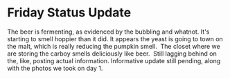 Friday Status Update
====================

The beer is fermenting, as evidenced by the bubbling and whatnot. It's starting to smell hoppier than it did. It appears the yeast is going to town on the malt, which is really reducing the pumpkin smell.  The closet where we are storing the carboy smells deliciously like beer.  Still lagging behind on the, like, posting actual information. Informative update still pending, along with the photos we took on day 1.